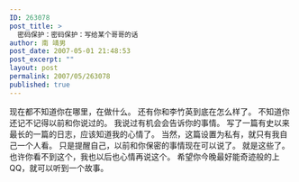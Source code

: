 ```yaml
---
ID: 263078
post_title: >
  密码保护：密码保护：写给某个哥哥的话
author: 南 靖男
post_date: 2007-05-01 21:48:53
post_excerpt: ""
layout: post
permalink: 2007/05/263078
published: true
---
```

现在都不知道你在哪里，在做什么。
还有你和李竹英到底在怎么样了。
不知道你还记不记得以前和你说过的。
我说过有机会会告诉你的事情。
写了一篇有史以来最长的一篇的日志，应该知道我的心情了。
当然，这篇设置为私有，就只有我自己一个人看。
只是提醒自己，以前和你保密的事情现在可以说了。
就是这些了。也许你看不到这个，我也以后也心情再说这个。
希望你今晚最好能奇迹般的上QQ，就可以听到一个故事。
